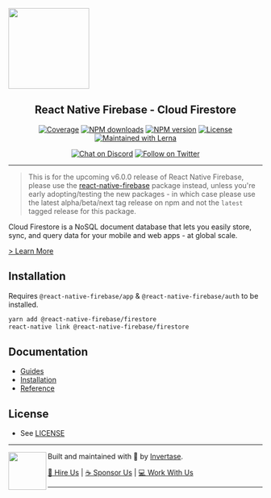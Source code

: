 <p align="left">
  <a href="https://invertase.io/oss/react-native-firebase">
    <img width="160px" src="https://i.imgur.com/JIyBtKW.png"><br/>
  </a>
  <h2 align="center">React Native Firebase - Cloud Firestore</h2>
</p>

<p align="center">
  <a href="https://api.rnfirebase.io/coverage/firestore/detail"><img src="https://api.rnfirebase.io/coverage/firestore/badge?style=flat-square" alt="Coverage"></a>
  <a href="https://www.npmjs.com/package/@react-native-firebase/firestore"><img src="https://img.shields.io/npm/dm/@react-native-firebase/firestore.svg?style=flat-square" alt="NPM downloads"></a>
  <a href="https://www.npmjs.com/package/@react-native-firebase/firestore"><img src="https://img.shields.io/npm/v/@react-native-firebase/firestore.svg?style=flat-square" alt="NPM version"></a>
  <a href="/LICENSE"><img src="https://img.shields.io/npm/l/react-native-firebase.svg?style=flat-square" alt="License"></a>
  <a href="https://lerna.js.org/"><img src="https://img.shields.io/badge/maintained%20with-lerna-cc00ff.svg?style=flat-square" alt="Maintained with Lerna"></a>
</p>

<p align="center">
  <a href="https://invertase.link/discord"><img src="https://img.shields.io/discord/295953187817521152.svg?style=flat-square&colorA=7289da&label=Chat%20on%20Discord" alt="Chat on Discord"></a>
  <a href="https://twitter.com/rnfirebase"><img src="https://img.shields.io/twitter/follow/rnfirebase.svg?style=flat-square&colorA=1da1f2&colorB=&label=Follow%20on%20Twitter" alt="Follow on Twitter"></a>
</p>

---

> This is for the upcoming v6.0.0 release of React Native Firebase, please use the [react-native-firebase](https://www.npmjs.com/package/react-native-firebase) package instead, unless you're early adopting/testing the new packages - in which case please use the latest alpha/beta/next tag release on npm and not the `latest` tagged release for this package.

Cloud Firestore is a NoSQL document database that lets you easily store, sync, and query data for your mobile and web apps - at global scale.

[> Learn More](https://firebase.google.com/products/firestore/)

## Installation

Requires `@react-native-firebase/app` & `@react-native-firebase/auth` to be installed.

```bash
yarn add @react-native-firebase/firestore
react-native link @react-native-firebase/firestore
```

## Documentation

- [Guides](https://invertase.io/oss/react-native-firebase/guides?tags=firestore)
- [Installation](https://invertase.io/oss/react-native-firebase/v6/firestore)
- [Reference](https://invertase.io/oss/react-native-firebase/v6/firestore/reference)

## License

- See [LICENSE](/LICENSE)

---

<p>
  <img align="left" width="75px" src="https://static.invertase.io/assets/invertase-logo-small.png"> 
  <p align="left">  
    Built and maintained with 💛 by <a href="https://invertase.io">Invertase</a>.
  </p>
  <p align="left">  
    <a href="https://invertase.io/hire-us">💼 Hire Us</a> | 
    <a href="https://opencollective.com/react-native-firebase">☕️ Sponsor Us</a> | 
    <a href="https://opencollective.com/jobs">‍💻 Work With Us</a>
  </p>
</p>

---
